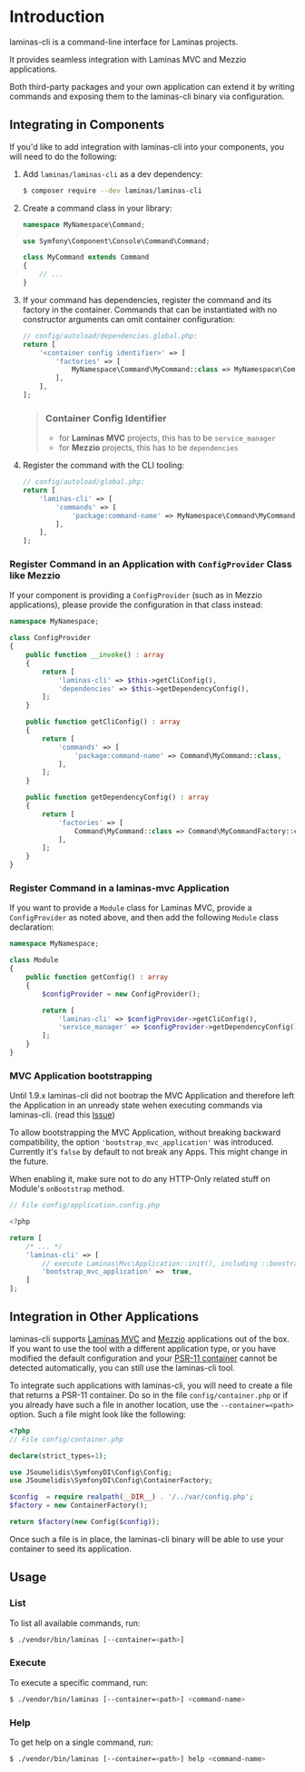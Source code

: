 # Introduction

laminas-cli is a command-line interface for Laminas projects.

It provides seamless integration with Laminas MVC and Mezzio applications.

Both third-party packages and your own application can extend it by writing
commands and exposing them to the laminas-cli binary via configuration.

## Integrating in Components

If you'd like to add integration with laminas-cli into your components,
you will need to do the following:

1. Add `laminas/laminas-cli` as a dev dependency:

    ```bash
    $ composer require --dev laminas/laminas-cli
    ```

2. Create a command class in your library:

    ```php
    namespace MyNamespace\Command;
    
    use Symfony\Component\Console\Command\Command;
    
    class MyCommand extends Command
    {
        // ...
    }
    ```

3. If your command has dependencies, register the command and its factory in the
   container. Commands that can be instantiated with no constructor arguments
   can omit container configuration:

    ```php
    // config/autoload/dependencies.global.php:
    return [
        '<container config identifier>' => [
            'factories' => [
                MyNamespace\Command\MyCommand::class => MyNamespace\Command\MyCommandFactory::class,
            ],
        ],
    ];
    ```

    > ### Container Config Identifier
    >
    > - for **Laminas MVC** projects, this has to be `service_manager`
    > - for **Mezzio** projects, this has to be `dependencies`

4. Register the command with the CLI tooling:

    ```php
    // config/autoload/global.php:
    return [
        'laminas-cli' => [
            'commands' => [
                'package:command-name' => MyNamespace\Command\MyCommand::class,
            ],
        ],
    ];
    ```

### Register Command in an Application with `ConfigProvider` Class like Mezzio

If your component is providing a `ConfigProvider` (such as in Mezzio
applications), please provide the configuration in that class instead:

```php
namespace MyNamespace;

class ConfigProvider
{
    public function __invoke() : array
    {
        return [
            'laminas-cli' => $this->getCliConfig(),
            'dependencies' => $this->getDependencyConfig(),
        ];
    }

    public function getCliConfig() : array
    {
        return [
            'commands' => [
                'package:command-name' => Command\MyCommand::class,
            ],
        ];
    }

    public function getDependencyConfig() : array
    {
        return [
            'factories' => [
                Command\MyCommand::class => Command\MyCommandFactory::class,
            ],
        ];
    }
}
```

### Register Command in a laminas-mvc Application

If you want to provide a `Module` class for Laminas MVC, provide a
`ConfigProvider` as noted above, and then add the following `Module` class
declaration:

```php
namespace MyNamespace;

class Module
{
    public function getConfig() : array
    {
        $configProvider = new ConfigProvider();

        return [
            'laminas-cli' => $configProvider->getCliConfig(),
            'service_manager' => $configProvider->getDependencyConfig(),
        ];
    }
}
```

### MVC Application bootstrapping

Until 1.9.x laminas-cli did not bootrap the MVC Application and therefore left the Application in an unready state
wehen executing commands via laminas-cli. (read this [Issue](https://github.com/laminas/laminas-cli/issues/106))

To allow bootstrapping the MVC Application, without breaking backward compatibility, the option `'bootstrap_mvc_application'`
was introduced. Currently it's `false` by default to not break any Apps. This might change in the future.

When enabling it, make sure not to do any HTTP-Only related stuff on Module's `onBootstrap` method.

```php
// File config/application.config.php

<?php

return [
    /* ... */
    'laminas-cli' => [
        // execute Laminas\Mvc\Application::init(), including ::boostrap() during initialization of cli app
        'bootstrap_mvc_application' =>  true, 
    ]
];
```

## Integration in Other Applications

laminas-cli supports [Laminas MVC](https://github.com/laminas/laminas-mvc-skeleton)
and [Mezzio](https://github.com/mezzio/mezzio-skeleton) applications out of the box.
If you want to use the tool with a different application type, or you have modified
the default configuration and your [PSR-11 container](https://www.php-fig.org/psr/psr-11)
cannot be detected automatically, you can still use the laminas-cli tool.

To integrate such applications with laminas-cli, you will need to create a file
that returns a PSR-11 container.
Do so in the file `config/container.php` or if you already have such a file in another location, use the `--container=<path>` option.
Such a file might look like the following:

```php
<?php
// File config/container.php

declare(strict_types=1);

use JSoumelidis\SymfonyDI\Config\Config;
use JSoumelidis\SymfonyDI\Config\ContainerFactory;

$config  = require realpath(__DIR__) . '/../var/config.php';
$factory = new ContainerFactory();

return $factory(new Config($config));
```

Once such a file is in place, the laminas-cli binary will be able to use your
container to seed its application.

## Usage

### List

To list all available commands, run:

```bash
$ ./vendor/bin/laminas [--container=<path>]
```

### Execute

To execute a specific command, run:

```bash
$ ./vendor/bin/laminas [--container=<path>] <command-name>
```

### Help

To get help on a single command, run:

```bash
$ ./vendor/bin/laminas [--container=<path>] help <command-name>
```
